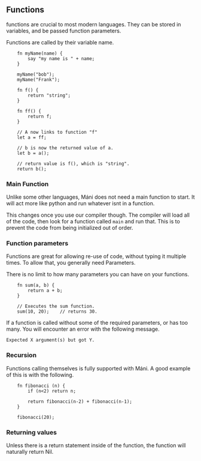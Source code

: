 ## Functions
functions are crucial to most modern languages. They can be stored in variables, and be passed function parameters.

Functions are called by their variable name.

~~~ mani
    fn myName(name) {
        say "my name is " + name;
    }

    myName("bob");
    myName("Frank");
~~~

~~~ mani
    fn f() {
        return "string";
    }

    fn ff() {
        return f;
    }

    // A now links to function "f"
    let a = ff;

    // b is now the returned value of a.
    let b = a();

    // return value is f(), which is "string".
    return b();
~~~

### Main Function
Unlike some other languages, Máni does not need a main function to start. It will act more like python and run whatever isnt in a function.

This changes once you use our compiler though. The compiler will load all of the code, then look for a function called `main` and run that. This is to prevent the code from being initialized out of order.

### Function parameters
Functions are great for allowing re-use of code, without typing it multiple times. To allow that, you generally need Parameters.

There is no limit to how many parameters you can have on your functions.

~~~ mani
    fn sum(a, b) {
        return a + b;
    }

    // Executes the sum function.
    sum(10, 20);    // returns 30.
~~~

If a function is called without some of the required parameters, or has too many. You will encounter an error with the following message.

~~~
Expected X argument(s) but got Y.
~~~


### Recursion
Functions calling themselves is fully supported with Máni. A good example of this is with the following.
~~~ mani
    fn fibonacci (n) {
        if (n<2) return n;

        return fibonacci(n-2) + fibonacci(n-1);
    }

    fibonacci(20);
~~~

### Returning values
Unless there is a return statement inside of the function, the function will naturally return Nil.
